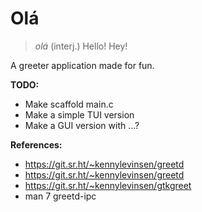 # Olá

> *olá* (interj.) Hello! Hey!

A greeter application made for fun.

**TODO:**
- Make scaffold main.c
- Make a simple TUI version
- Make a GUI version with ...?

**References:**
- https://git.sr.ht/~kennylevinsen/greetd
- https://git.sr.ht/~kennylevinsen/greetd
- https://git.sr.ht/~kennylevinsen/gtkgreet
- man 7 greetd-ipc
